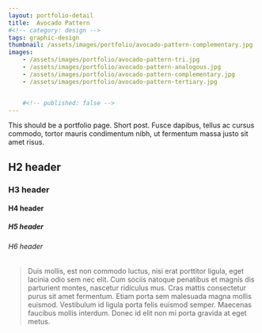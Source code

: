 ```yaml
---
layout: portfolio-detail
title:  Avocado Pattern
#<!-- category: design -->
tags: graphic-design
thumbnail: /assets/images/portfolio/avocado-pattern-complementary.jpg
images:
    - /assets/images/portfolio/avocado-pattern-tri.jpg
    - /assets/images/portfolio/avocado-pattern-analogous.jpg
    - /assets/images/portfolio/avocado-pattern-complementary.jpg
    - /assets/images/portfolio/avocado-pattern-tertiary.jpg


    #<!-- published: false -->
---
```


This should be a portfolio page. Short post. Fusce dapibus, tellus ac cursus commodo, tortor mauris condimentum nibh, ut fermentum massa justo sit amet risus.

## H2 header

### H3 header

#### H4 header

##### H5 header

###### H6 header

> Duis mollis, est non commodo luctus, nisi erat porttitor ligula, eget lacinia odio sem nec elit. Cum sociis natoque penatibus et magnis dis parturient montes, nascetur ridiculus mus. Cras mattis consectetur purus sit amet fermentum. Etiam porta sem malesuada magna mollis euismod. Vestibulum id ligula porta felis euismod semper. Maecenas faucibus mollis interdum. Donec id elit non mi porta gravida at eget metus.
